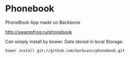 # Phonebook
PhoneBook App made on Backbone

http://swampfrog.ru/phonebook

Can simply install by bower.
Data stored in local Storage.

`bower install git://github.com/Garbuzov/phonebook.git`


